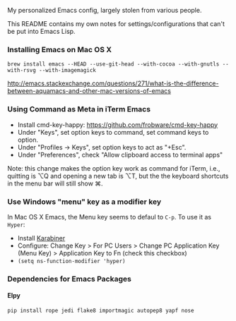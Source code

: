 My personalized Emacs config, largely stolen from various people.

This README contains my own notes for settings/configurations that
can't be put into Emacs Lisp.

### Installing Emacs on Mac OS X

```
brew install emacs --HEAD --use-git-head --with-cocoa --with-gnutls --with-rsvg --with-imagemagick
```

http://emacs.stackexchange.com/questions/271/what-is-the-difference-between-aquamacs-and-other-mac-versions-of-emacs

### Using Command as Meta in iTerm Emacs

* Install cmd-key-happy: https://github.com/frobware/cmd-key-happy
* Under "Keys", set option keys to command, set command keys to option.
* Under "Profiles -> Keys", set option keys to act as "+Esc".
* Under "Preferences", check "Allow clipboard access to terminal apps"

Note: this change makes the option key work as command for iTerm,
i.e., quitting is ⌥Q and opening a new tab is ⌥T, but the the keyboard
shortcuts in the menu bar will still show ⌘.

### Use Windows "menu" key as a modifier key

In Mac OS X Emacs, the Menu key seems to defaul to `C-p`. To use it as `Hyper`:

* Install [Karabiner](https://pqrs.org/osx/karabiner/)
* Configure: Change Key > For PC Users > Change PC Application Key
  (Menu Key) > Application Key to Fn (check this checkbox)
* `(setq ns-function-modifier 'hyper)`

### Dependencies for Emacs Packages

#### Elpy

```
pip install rope jedi flake8 importmagic autopep8 yapf nose
```

